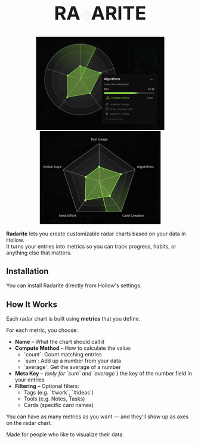 
<h1 align="center" style="font-size: 50px">
  RA<img src="./img/radarite.png" style="height:29px; vertical-align:middle;" />ARITE
</h1>
<p align="center">
  <img src="./img/minimal-radarite.png" height="250" />
  <img src="./img/n-radarite.png" height="250" />
</p>

**Radarite** lets you create customizable radar charts based on your data in Hollow.  
It turns your entries into metrics so you can track progress, habits, or anything else that matters.

## Installation

You can install Radarite directly from Hollow's settings.  

##  How It Works

Each radar chart is built using **metrics** that you define.

For each metric, you choose:

- **Name** – What the chart should call it
- **Compute Method** – How to calculate the value:
  - \`count\`: Count matching entries
  - \`sum\`: Add up a number from your data
  - \`average\`: Get the average of a number
- **Meta Key** – *(only for \`sum\` and \`average\`)* the key of the number field in your entries
- **Filtering** – Optional filters:
  - Tags (e.g. \`#work\`, \`#ideas\`)
  - Tools (e.g. Notes, Tasks)
  - Cards (specific card names)

You can have as many metrics as you want — and they'll show up as axes on the radar chart.


Made for people who like to visualize their data.

